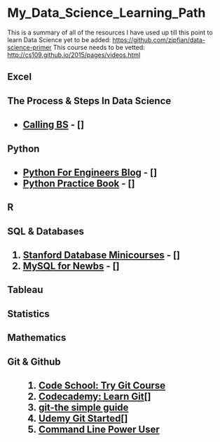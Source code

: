 # My_Data_Science_Learning_Path
This is a summary of all of the resources I have used up till this point to learn Data Science 
yet to be added: https://github.com/zipfian/data-science-primer
This course needs to be vetted: http://cs109.github.io/2015/pages/videos.html

<h2>Excel<h2> 

<h2> The Process & Steps In Data Science <h2>

* [Calling BS](http://callingbullshit.org/syllabus.html) - []


<h2>Python<h2>

* [Python For Engineers Blog](http://pythonforengineers.com/introduction-to-pandas/) - []
* [Python Practice Book](http://anandology.com/python-practice-book/) - []

<h2>R<h2> 


<h2>SQL & Databases <h2>
   
  
 1. [Stanford Database Minicourses](https://lagunita.stanford.edu/courses/DB/2014/SelfPaced/about) - []
 2. [MySQL for Newbs](https://www.udemy.com/sql-for-newbs/learn/v4/overview) - []
   

<h2>Tableau<h2> 


<h2>Statistics<h2> 


<h2>Mathematics<h2>


<h2> Git & Github <h2>
   <ol>
   
   1. [Code School: Try Git Course](https://www.codeschool.com/courses/try-git) 
   2. [Codecademy: Learn Git](https://www.codecademy.com/learn/all)[]
   3. [git-the simple guide](http://rogerdudler.github.io/git-guide/)
   4. [Udemy Git Started](https://www.udemy.com/git-started-with-github/learn/v4/content)[]
   5. [Command Line Power User](https://commandlinepoweruser.com/) 
   
   <ol>
   

